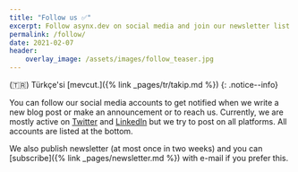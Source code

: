 ```yaml
---
title: "Follow us ✅"
excerpt: Follow asynx.dev on social media and join our newsletter list
permalink: /follow/
date: 2021-02-07
header:
    overlay_image: /assets/images/follow_teaser.jpg
---
```


(🇹🇷) Türkçe'si [mevcut.]({% link _pages/tr/takip.md %})
{: .notice--info}

You can follow our social media accounts to get notified when we write a new
blog post or make an announcement or to reach us. Currently, we are mostly
active on [Twitter](https://twitter.com/asynxdev) and
[LinkedIn](https://www.linkedin.com/groups/12487093) but we try to post on all
platforms. All accounts are listed at the bottom.

We also publish newsletter (at most once in two weeks) and you can
[subscribe]({% link _pages/newsletter.md %})
with e-mail if you prefer this.
